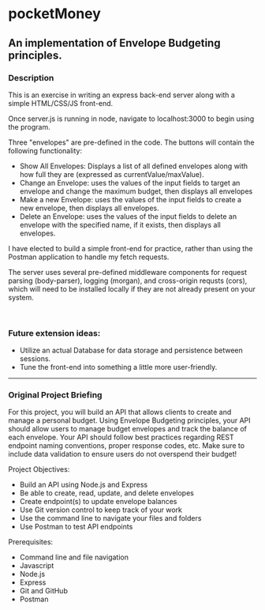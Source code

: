 # pocketMoney
## An implementation of Envelope Budgeting principles.

### Description
This is an exercise in writing an express back-end server along with a simple HTML/CSS/JS front-end.

Once server.js is running in node, navigate to localhost:3000 to begin using the program.

Three "envelopes" are pre-defined in the code. The buttons will contain the following functionality:
+ Show All Envelopes: Displays a list of all defined envelopes along with how full they are (expressed as currentValue/maxValue).
+ Change an Envelope: uses the values of the input fields to target an envelope and change the maximum budget, then displays all envelopes
+ Make a new Envelope: uses the values of the input fields to create a new envelope, then displays all envelopes.
+ Delete an Envelope: uses the values of the input fields to delete an envelope with the specified name, if it exists, then displays all envelopes.

I have elected to build a simple front-end for practice, rather than using the Postman application to handle my fetch requests.

The server uses several pre-defined middleware components for request parsing (body-parser), logging (morgan), and cross-origin requsts (cors), which will need to be installed locally if they are not already present on your system.

<br>

### Future extension ideas:
+ Utilize an actual Database for data storage and persistence between sessions.
+ Tune the front-end into something a little more user-friendly.

<hr>

### Original Project Briefing
For this project, you will build an API that allows clients to create and manage a personal budget. Using Envelope Budgeting principles, your API should allow users to manage budget envelopes and track the balance of each envelope. Your API should follow best practices regarding REST endpoint naming conventions, proper response codes, etc. Make sure to include data validation to ensure users do not overspend their budget!

Project Objectives:
   + Build an API using Node.js and Express
   + Be able to create, read, update, and delete envelopes
   + Create endpoint(s) to update envelope balances
   + Use Git version control to keep track of your work
   + Use the command line to navigate your files and folders
   + Use Postman to test API endpoints

Prerequisites:
   + Command line and file navigation
   + Javascript
   + Node.js
   + Express
   + Git and GitHub
   + Postman
